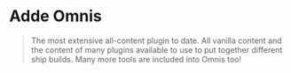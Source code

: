 # Adde Omnis
> The most extensive all-content plugin to date. All vanilla content and the content of many plugins available to use to put together different ship builds. Many more tools are included into Omnis too!
